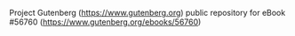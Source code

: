 Project Gutenberg (https://www.gutenberg.org) public repository for
eBook #56760 (https://www.gutenberg.org/ebooks/56760)
